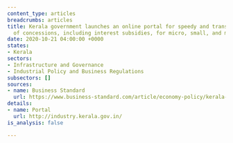 ```yaml
---
content_type: articles
breadcrumbs: articles
title: Kerala government launches an online portal for speedy and transparent delivery
  of concessions, including interest subsidies, for micro, small, and medium enterprises
date: 2020-10-21 04:00:00 +0000
states:
- Kerala
sectors:
- Infrastructure and Governance
- Industrial Policy and Business Regulations
subsectors: []
sources:
- name: Business Standard
  url: https://www.business-standard.com/article/economy-policy/kerala-govt-launches-portal-to-support-pandemic-hit-msme-sector-120101600889_1.html
details:
- name: Portal
  url: http://industry.kerala.gov.in/
is_analysis: false

---
```

